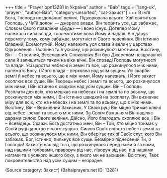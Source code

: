+++
title = "Prayer bpn13281 in Україна"
author = "Báb"
tags = ['lang-uk', 'prayer-', "author-Báb", "category-unsorted", "cat-Захист"]
+++
В ім’я Бога, Господа нездоланної величі, Підкорювача всього.
Хай святиться Господь, у Чиїй долоні — джерело влади. Він творить усе, що забажає, Словом Свого повеління «Будь» — і воно існує. Дотепер Йому належала сила влади, і належатиме вона Йому й надалі. Він дарує перемогу тому, кому забажає, могутністю Свого повеління. Він істинно Владний, Всемогутній. Йому належить уся слава й велич у царствах Одкровення і Творіння та в усьому, що розкинулося між ними. Воістину, Він — Стосилий, Всеславний. Споконвіку Він був Джерелом нездоланної сили й залишиться таким на віки вічні. Він справді Господь могутності та влади. Усі царства небесні й земні та все, що розкинулося між ними, належать Богу, і Його влада – верховна над усім сущим. Усі скарби землі й небес та всього, що є між ними, Йому належать, і Його захист охоплює все суще. Він Творець небес і землі та всього, що розкинулося між ними, і Він істинно є свідком над усім сущим. Він – Господь Розплати для всіх, хто мешкає на небесах і на землі та по всьому, що розкинулося між ними, і Він істинно швидкий на розплату. Він визначає міру для всіх, хто на небесах і на землі та по всьому, що є між ними. Воістину, Він – Верховний Захисник. У Своїй руці Він міцно тримає ключі від небес і землі та всього між ними. За Своїм бажанням Він наділяє дарами силою Свого веління. Дійсно, Його благодать охоплює все, і Він – Всевідець.
Скажи: Бога достатньо мені, Він – Той, Хто міцно тримає у Своїй руці царство всього сущого. Силою Своїх воїнств небес і землі та всього, що розкинулося між ними, Він оберігає тих зі Своїх слуг, кого Він забажає. Бог, істинно, пильнує все суще.
Безмірно піднесений Ти, о Господи! Захисти нас від того, що розкинулося перед нами й за нами, над нашими головами, праворуч від нас, ліворуч від нас, під нашими ногами та з усякого іншого боку, з якого ми не захищені. Воістину, Твоє покровительство над усім сущим – незрадне.

(Source category: Захист)
(Bahaiprayers.net ID: 13281)
